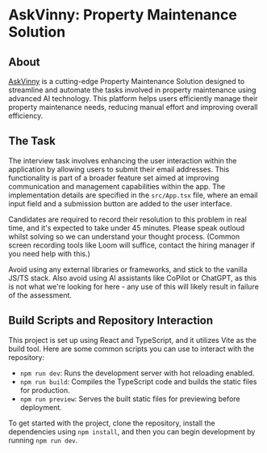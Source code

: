 # AskVinny: Property Maintenance Solution

## About
[AskVinny](https://askvinny.co.uk) is a cutting-edge Property Maintenance Solution designed to streamline and automate the tasks involved in property maintenance using advanced AI technology. This platform helps users efficiently manage their property maintenance needs, reducing manual effort and improving overall efficiency.

## The Task
The interview task involves enhancing the user interaction within the application by allowing users to submit their email addresses. This functionality is part of a broader feature set aimed at improving communication and management capabilities within the app. The implementation details are specified in the `src/App.tsx` file, where an email input field and a submission button are added to the user interface.

Candidates are required to record their resolution to this problem in real time, and it's expected to take under 45 minutes. Please speak outloud whilst solving so we can understand your thought process. (Common screen recording tools like Loom will suffice, contact the hiring manager if you need help with this.)

Avoid using any external libraries or frameworks, and stick to the vanilla JS/TS stack. Also avoid using AI assistants like CoPilot or ChatGPT, as this is not what we're looking for here - any use of this will likely result in failure of the assessment. 

## Build Scripts and Repository Interaction
This project is set up using React and TypeScript, and it utilizes Vite as the build tool. Here are some common scripts you can use to interact with the repository:

- `npm run dev`: Runs the development server with hot reloading enabled.
- `npm run build`: Compiles the TypeScript code and builds the static files for production.
- `npm run preview`: Serves the built static files for previewing before deployment.

To get started with the project, clone the repository, install the dependencies using `npm install`, and then you can begin development by running `npm run dev`.


